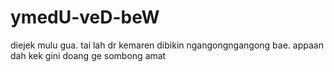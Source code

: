 # ymedU-veD-beW
diejek mulu gua. tai lah dr kemaren dibikin ngangongngangong bae. appaan dah kek gini doang ge sombong amat
